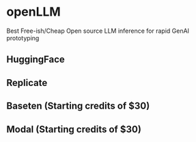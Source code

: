 # openLLM
Best Free-ish/Cheap Open source LLM inference for rapid GenAI prototyping 

## HuggingFace

## Replicate

## Baseten (Starting credits of $30)

## Modal (Starting credits of $30)



